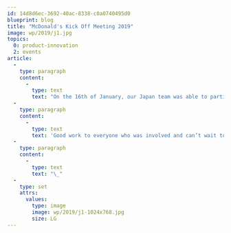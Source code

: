 ```yaml
---
id: 14d8d6ec-3692-40ac-8338-c0a0740495d0
blueprint: blog
title: "McDonald's Kick Off Meeting 2019"
image: wp/2019/j1.jpg
topics:
  0: product-innovation
  2: events
article:
  -
    type: paragraph
    content:
      -
        type: text
        text: "On the 16th of January, our Japan team was able to participate again in the McDonald’s Japan’s Kick Off Meeting. This year, our Indoor Digital Menu Boards and Community Notice Boards were on display and we were given the opportunity to set up a Switchboard Q & A booth where our Coates Crew were able to interact with other attendees. The entire team had a lot of fun and would like to send a big thank you to McDonald's Japan for the amazing opportunity."
  -
    type: paragraph
    content:
      -
        type: text
        text: 'Good work to everyone who was involved and can’t wait to attend more events like these!'
  -
    type: paragraph
    content:
      -
        type: text
        text: "\_"
  -
    type: set
    attrs:
      values:
        type: image
        image: wp/2019/j1-1024x768.jpg
        size: LG
---
```

